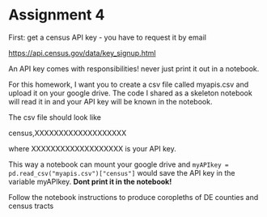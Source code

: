 # Assignment 4

First: get a census API key - you have to request it by email

https://api.census.gov/data/key_signup.html

An API key comes with responsibilities! never just print it out in a notebook. 

For this homework, I want you to create a csv file called myapis.csv and upload it on your google drive. The code I shared as a skeleton notebook will read it in and your API key will be known in the notebook. 

The csv file should look like

census,XXXXXXXXXXXXXXXXXXX

where XXXXXXXXXXXXXXXXXXX is your API key. 

This way a notebook can mount your google drive and ```myAPIkey =  pd.read_csv("myapis.csv")["census"]``` would save the API key in the variable myAPIkey. 
**Dont print it in the notebook!**

Follow the notebook instructions to produce coropleths of DE counties and census tracts
